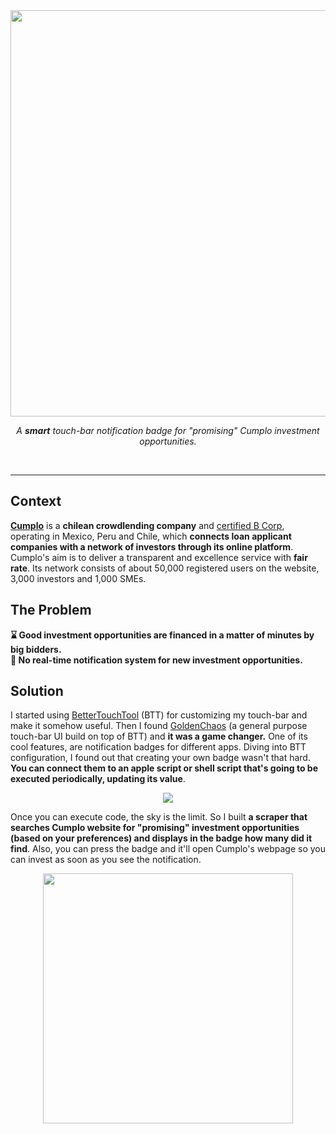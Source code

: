 <div align="center">
  <img src="https://user-images.githubusercontent.com/58790635/175819449-e2442b67-d759-4959-916e-33390fd2f5e1.png" width="650"/>
</div>

<p align="center">
    <em>
      A <b>smart</b> touch-bar notification badge for "promising" Cumplo investment opportunities.
    </em>
</p>
<br>

____

## Context

[**Cumplo**](https://www.cumplo.com/) is a **chilean crowdlending company** and [certified B Corp](https://www.bcorporation.net/en-us/find-a-b-corp/company/cumplo-chile-sa), operating in Mexico, Peru and Chile, which **connects loan applicant companies with a network of investors through its online platform**. Cumplo's aim is to deliver a transparent and excellence service with **fair rate**. Its network consists of about 50,000 registered users on the website, 3,000 investors and 1,000 SMEs.

## The Problem

**⌛ Good investment opportunities are financed in a matter of minutes by big bidders.** <br>
**🚨 No real-time notification system for new investment opportunities.**

## Solution

I started using [BetterTouchTool](https://folivora.ai/) (BTT) for customizing my touch-bar and make it somehow useful. Then I found [GoldenChaos](https://goldenchaos.net/goldenchaos-btt.html) (a general purpose touch-bar UI build on top of BTT) and **it was a game changer.** One of its cool features, are notification badges for different apps. Diving into BTT configuration, I found out that creating your own badge wasn't that hard. **You can connect them to an apple script or shell script that's going to be executed periodically, updating its value**.

<div align="center">
  <img src="https://user-images.githubusercontent.com/58790635/175826321-acb8b6ca-4b01-4765-8682-b6c0bf74856b.png"/>
</div>

Once you can execute code, the sky is the limit. So I built **a scraper that searches Cumplo website for "promising" investment opportunities (based on your preferences) and displays in the badge how many did it find**. Also, you can press the badge and it'll open Cumplo's webpage so you can invest as soon as you see the notification.
 
 <div align="center">
  <img src="https://user-images.githubusercontent.com/58790635/175827375-eda33994-7489-41bc-8fc1-eab01ebcdd30.png" width="400"/>
</div>



